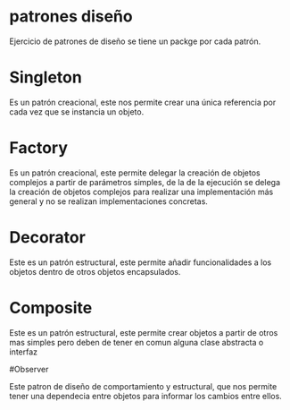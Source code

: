 # patrones diseño

Ejercicio de patrones de diseño se tiene un packge por cada patrón.

# Singleton

Es un patrón creacional, este nos permite crear una única referencia por cada vez que se instancia un objeto. <br>

# Factory

Es un patrón creacional, este permite delegar la creación de objetos complejos a partir de parámetros simples, de la de la ejecución se delega <br>
la creación de objetos complejos para realizar una implementación más general y no se realizan implementaciones concretas.

# Decorator

Este es un patrón estructural, este permite añadir funcionalidades a los objetos dentro de otros objetos encapsulados.   

# Composite

Este es un patrón estructural, este permite crear objetos a partir de otros mas simples pero deben de tener en comun alguna clase abstracta o interfaz

#Observer

Este patron de diseño de comportamiento y estructural, que nos permite tener una dependecia entre objetos para informar los cambios entre ellos.
